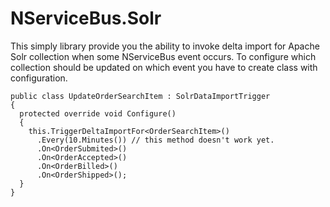 NServiceBus.Solr
================
This simply library provide you the ability to invoke delta import for Apache Solr collection when some NServiceBus event occurs. To configure which collection should be updated on which event you have to create class with configuration.

    public class UpdateOrderSearchItem : SolrDataImportTrigger
    {
      protected override void Configure()
      {
        this.TriggerDeltaImportFor<OrderSearchItem>()
          .Every(10.Minutes()) // this method doesn't work yet.
          .On<OrderSubmited>()
          .On<OrderAccepted>()
          .On<OrderBilled>()
          .On<OrderShipped>();
      }
    }
